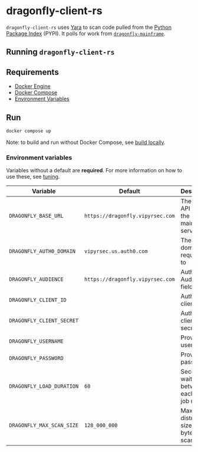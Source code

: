# dragonfly-client-rs

`dragonfly-client-rs` uses [Yara](https://virustotal.github.io/yara/) to scan
code pulled from the [Python Package Index](https://pypi.org/) (PYPI). It polls
for work from
[`dragonfly-mainframe`](https://github.com/vipyrsec/dragonfly-mainframe).

## Running `dragonfly-client-rs`

## Requirements

- [Docker Engine](https://docs.docker.com/engine/install/)
- [Docker Compose](https://docs.docker.com/compose/install/)
- [Environment Variables](#environment-variables)

## Run

```bash
docker compose up
```

Note: to build and run without Docker Compose, see [build
locally](docs/building_locally.md).

### Environment variables

Variables without a default are **required**. For more information on how to
use these, see [tuning](docs/tuning.md).

| Variable                  | Default                          | Description                                  |
|---------------------------|----------------------------------|----------------------------------------------|
| `DRAGONFLY_BASE_URL`      | `https://dragonfly.vipyrsec.com` | The base API URL for the mainframe server    |
| `DRAGONFLY_AUTH0_DOMAIN`  | `vipyrsec.us.auth0.com`          | The auth0 domain that requests go to         |
| `DRAGONFLY_AUDIENCE`      | `https://dragonfly.vipyrsec.com` | Auth0 Audience field                         |
| `DRAGONFLY_CLIENT_ID`     |                                  | Auth0 client ID                              |
| `DRAGONFLY_CLIENT_SECRET` |                                  | Auth0 client secret                          |
| `DRAGONFLY_USERNAME`      |                                  | Provisioned username                         |
| `DRAGONFLY_PASSWORD`      |                                  | Provisioned password                         |
| `DRAGONFLY_LOAD_DURATION` | `60`                             | Seconds to wait between each API job request |
| `DRAGONFLY_MAX_SCAN_SIZE` | `128_000_000`                    | Maximum distribution size in bytes to scan   |
